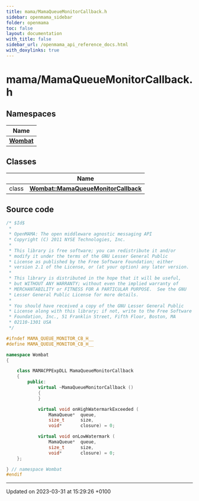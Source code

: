 ```yaml
---
title: mama/MamaQueueMonitorCallback.h
sidebar: openmama_sidebar
folder: openmama
toc: false
layout: documentation
with_title: false
sidebar_url: /openmama_api_reference_docs.html
with_doxylinks: true
---
```


# mama/MamaQueueMonitorCallback.h



## Namespaces

| Name           |
| -------------- |
| **[Wombat](namespaceWombat.html)**  |

## Classes

|                | Name           |
| -------------- | -------------- |
| class | **[Wombat::MamaQueueMonitorCallback](classWombat_1_1MamaQueueMonitorCallback.html)**  |




## Source code

```cpp
/* $Id$
 *
 * OpenMAMA: The open middleware agnostic messaging API
 * Copyright (C) 2011 NYSE Technologies, Inc.
 *
 * This library is free software; you can redistribute it and/or
 * modify it under the terms of the GNU Lesser General Public
 * License as published by the Free Software Foundation; either
 * version 2.1 of the License, or (at your option) any later version.
 *
 * This library is distributed in the hope that it will be useful,
 * but WITHOUT ANY WARRANTY; without even the implied warranty of
 * MERCHANTABILITY or FITNESS FOR A PARTICULAR PURPOSE.  See the GNU
 * Lesser General Public License for more details.
 *
 * You should have received a copy of the GNU Lesser General Public
 * License along with this library; if not, write to the Free Software
 * Foundation, Inc., 51 Franklin Street, Fifth Floor, Boston, MA
 * 02110-1301 USA
 */

#ifndef MAMA_QUEUE_MONITOR_CB_H__
#define MAMA_QUEUE_MONITOR_CB_H__

namespace Wombat 
{

    class MAMACPPExpDLL MamaQueueMonitorCallback
    {
        public:
            virtual ~MamaQueueMonitorCallback () 
            {
            }

            virtual void onHighWatermarkExceeded (
                MamaQueue*  queue, 
                size_t      size, 
                void*       closure) = 0;

            virtual void onLowWatermark (
                MamaQueue*  queue, 
                size_t      size, 
                void*       closure) = 0;
    };

} // namespace Wombat
#endif 
```


-------------------------------

Updated on 2023-03-31 at 15:29:26 +0100
